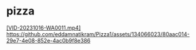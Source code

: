 # pizza
[[VID-20231016-WA0011.mp4]
](https://github.com/eddamnatikram/Pizza1/assets/134066023/80aac014-29e7-4e08-852e-4ac0b9f8e386)https://github.com/eddamnatikram/Pizza1/assets/134066023/80aac014-29e7-4e08-852e-4ac0b9f8e386
